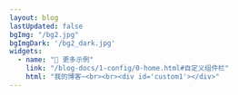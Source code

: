 ```yaml
---
layout: blog
lastUpdated: false
bgImg: "/bg2.jpg"
bgImgDark: '/bg2_dark.jpg'
widgets:
  - name: "🍰 更多示例"
    link: "/blog-docs/1-config/0-home.html#自定义组件栏"
    html: "我的博客~<br><br><div id='custom1'></div>"
---
```


<script setup>
import BlogCard from '../components/BlogCard.vue'
import { onMounted, createApp,h } from 'vue';
const blog=[
    {
        img:'https://cdn.jsdelivr.net/gh/open17/Pic/img/202405080238501.png',
        desc:'我滴博客',
        url:'https://www.open17.vip'
    },
];
onMounted(() => {
    const el = document.getElementById('custom1');
    const app = createApp({
      render() {
        return h(BlogCard, {
          blog: blog
        });
      }
    });
    app.mount(el);
});
</script>

